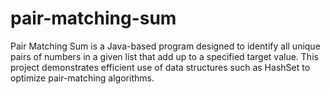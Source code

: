 # pair-matching-sum
Pair Matching Sum is a Java-based program designed to identify all unique pairs of numbers in a given list that add up to a specified target value. This project demonstrates efficient use of data structures such as HashSet to optimize pair-matching algorithms.

